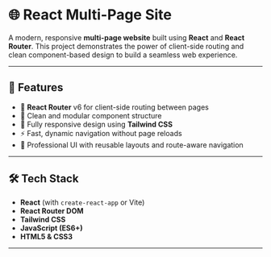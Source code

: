 # 🌐 React Multi-Page Site

A modern, responsive **multi-page website** built using **React** and **React Router**. This project demonstrates the power of client-side routing and clean component-based design to build a seamless web experience.

---

## 🚀 Features

- 🔁 **React Router** v6 for client-side routing between pages
- 🧱 Clean and modular component structure
- 📱 Fully responsive design using **Tailwind CSS**
- ⚡ Fast, dynamic navigation without page reloads
- 🎨 Professional UI with reusable layouts and route-aware navigation

---

## 🛠️ Tech Stack

- **React** (with `create-react-app` or Vite)
- **React Router DOM**
- **Tailwind CSS**
- **JavaScript (ES6+)**
- **HTML5 & CSS3**

---




